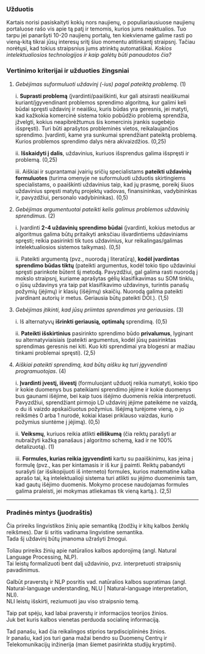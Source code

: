 ### Užduotis

Kartais norisi pasiskaityti kokių nors naujienų, o populiariausiuose naujienų portaluose rašo vis apie tą patį ir temomis, kurios jums neaktualios. Tuo tarpu jei panaršyti 10-20 naujienų portalų, ten kiekviename galime rasti po vieną-kitą tikrai jūsų interesų sritį šiuo momentu atitinkantį straipsnį. Tačiau norėtųsi, kad tokius straipsnius jums atrinktų automatiškai. *Kokios intelektualiosios technologijos ir kaip galėtų būti panaudotos čia?*

### Vertinimo kriterijai ir užduoties žingsniai

1. *Gebėjimas suformuluoti uždavinį (-ius) pagal pateiktą problemą*. (1)

    i. **Suprasti problemą** (įvardinti/paaiškinti, kur gali atsirasti neaiškumai kuriant/įgyvendinant problemos sprendimo algoritmą, kur galimi keli būdai spręsti uždavinį ir neaišku, kuris būdas yra geresnis, jei matyti, kad kažkokia komercinė sistema tokio pobūdžio problemą sprendžia, įžvelgti, kokius neapibrėžtumus šis komercinis įrankis sugebėjo išspręsti). Turi būti aprašytos probleminės vietos, reikalaujančios sprendimo. Įvardinti, kame yra sunkumai sprendžiant pateiktą problemą. Kurios problemos sprendimo dalys nėra akivaizdžios. (0,25)
    
    ii. **Išskaidyti į dalis**, uždavinius, kuriuos išsprendus galima išspręsti ir problemą. (0,25)
    
    iii. Aiškiai ir suprantamai įvairių sričių specialistams **pateikti uždavinių formuluotes** (turima omenyje ne suformuluoti užduotis skirtingiems specialistams, o paaiškinti uždavinius taip, kad jų prasmę, poreikį šiuos uždavinius spręsti matytų projektų vadovas, finansininkas, vadybininkas ir, pavyzdžiui, personalo vadybininkas). (0,5)

2. *Gebėjimas argumentuotai pateikti kelis galimus problemos uždavinių sprendimus*. (2)

    i. Įvardinti **2-4 uždavinių sprendimo būdai** (įvardinti, kokius metodus ar algoritmus galima būtų pritaikyti anksčiau išvardintiems uždaviniams spręsti; reikia pasirinkti tik tuos uždavinius, kur reikalingas/galimas intelektualiosios sistemos taikymas). (0,5)

    ii. Pateikti argumentą (pvz., nuorodą į literatūrą), **kodėl įvardintas sprendimo būdas tiktų** (pateikti argumentus, kodėl tokio tipo uždaviniui spręsti parinkote būtent šį metodą. Pavyzdžiui, gal galima rasti nuorodą į mokslo straipsnį, kuriame aprašytas gėlių klasifikavimas su SOM tinklu, o jūsų uždavinys yra taip pat klasifikavimo uždavinys, turintis panašų požymių (įėjimų) ir klasių (išėjimų) skaičių. Nuorodą galima pateikti įvardinant autorių ir metus. Geriausia būtų pateikti DOI.). (1,5)

3. *Gebėjimas įtikinti, kad jūsų priimtas sprendimas yra geriausias*. (3)

    i. Iš alternatyvų **išrinkti geriausią, optimalų** sprendimą. (0,5)

    ii. **Pateikti išskirtinius** pasirinkto sprendimo būdo **privalumus**, lyginant su alternatyviaisiais (pateikti argumentus, kodėl jūsų pasirinktas sprendimas geresnis nei kiti. Kuo kiti sprendimai yra blogesni ar mažiau tinkami problemai spręsti). (2,5)

4. *Aiškiai pateikti sprendimą, kad būtų aišku ką turi įgyvendinti programuotojas*. (4)

    i. **Įvardinti įvestį, išvestį** (formuluojant užduotį reikia numatyti, kokio tipo ir kokie duomenys bus pateikiami sprendimo įėjime ir kokie duomenys bus gaunami išėjime, bei kaip tuos išėjimo duomenis reikia interpretuoti. Pavyzdžiui, sprendžiant pirmojo LD uždavinį įėjime pateikėme ne vaizdą, o du iš vaizdo apskaičiuotus požymius. Išėjimą turėjome vieną, o jo reikšmės 0 arba 1 nurodė, kokiai klasei priklauso vaizdas, kurio požymius siuntėme į įėjimą). (0,5)

    ii. **Veiksmų**, kuriuos reikia atlikti **eiliškumą** (čia reiktų parašyti ar nubraižyti kažką panašaus į algoritmo schemą, kad ir ne 100% detalizuotą). (1)

    iii. **Formules, kurias reikia įgyvendinti** kartu su paaiškinimu, kas įeina į formulę (pvz., kas per kintamasis ir iš kur jį paimti. Reiktų pabandyti surašyti (ar išsikopijuoti iš interneto) formules, kurios matematine kalba aprašo tai, ką intelektualioji sistema turi atlikti su įėjimo duomenimis tam, kad gautų išėjimo duomenis. Mokymo procese naudojamas formules galima praleisti, jei mokymas atliekamas tik vieną kartą.). (2,5)

----

### Pradinės mintys (juodraštis)

Čia prireiks lingvistikos žinių apie semantiką (žodžių ir kitų kalbos ženklų reikšmes). Dar ši sritis vadinama lingvistine semantika.  
Tada šį uždavinį būtų įmanoma užrašyti žmogui.  

Toliau prireiks žinių apie natūralios kalbos apdorojimą (angl. Natural Language Processing, NLP).  
Tai leistų formalizuoti bent dalį uždavinio, pvz. interpretuoti straipsnių pavadinimus.  

Galbūt praverstų ir NLP posritis vad. natūralios kalbos supratimas (angl. Natural-language understanding, NLU | Natural-language interpretation, NLI).  
NLI leistų išskirti, reziumuoti jau viso straipsnio temą.  

Taip pat spėju, kad labai praverstų ir informacijos teorijos žinios.  
Juk bet kuris kalbos vienetas perduoda socialinę informaciją.  

Tad panašu, kad čia reikalingos stiprios tarpdisciplininės žinios.  
Ir panašu, kad jos turi gana mažai bendro su Duomenų Centrų ir Telekomunikacijų inžinerija (man šiemet pasirinkta studijų kryptimi).  


